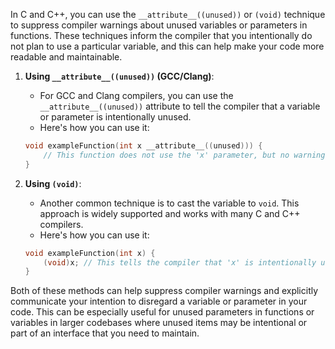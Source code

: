 In C and C++, you can use the `__attribute__((unused))` or `(void)` technique to suppress compiler warnings about unused variables or parameters in functions. These techniques inform the compiler that you intentionally do not plan to use a particular variable, and this can help make your code more readable and maintainable.

1. **Using `__attribute__((unused))` (GCC/Clang)**:
   - For GCC and Clang compilers, you can use the `__attribute__((unused))` attribute to tell the compiler that a variable or parameter is intentionally unused.
   - Here's how you can use it:

   ```c
   void exampleFunction(int x __attribute__((unused))) {
       // This function does not use the 'x' parameter, but no warnings will be generated.
   }
   ```

2. **Using `(void)`**:
   - Another common technique is to cast the variable to `void`. This approach is widely supported and works with many C and C++ compilers.
   - Here's how you can use it:

   ```c
   void exampleFunction(int x) {
       (void)x; // This tells the compiler that 'x' is intentionally unused.
   }
   ```

Both of these methods can help suppress compiler warnings and explicitly communicate your intention to disregard a variable or parameter in your code. This can be especially useful for unused parameters in functions or variables in larger codebases where unused items may be intentional or part of an interface that you need to maintain.
